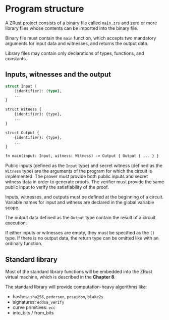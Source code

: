 # Program structure

A ZRust project consists of a binary file called `main.zrs` and zero or more
library files whose contents can be imported into the binary file.

Binary file must contain the `main` function, which accepts two mandatory
arguments for input data and witnesses, and returns the output data.

Library files may contain only declarations of types, functions, and constants.

## Inputs, witnesses and the output

```rust
struct Input {
    {identifier}: {type},
    ...
}

struct Witness {
    {identifier}: {type},
    ...
}

struct Output {
    {identifier}: {type},
    ...
}

fn main(input: Input, witness: Witness) -> Output { Output { ... } }
```

Public inputs (defined as the `Input` type) and secret witness (defined as the
`Witness` type) are the arguments of the program for which the circuit is
implemented. The prover must provide both public inputs and secret witness data
in order to generate proofs. The verifier must provide the same public input
to verify the satisfiability of the proof.

Inputs, witnesses, and outputs must be defined at the beginning of a circuit.
Variable names for input and witness are declared in the global variable scope.

The output data defined as the `Output` type contain the result of a
circuit execution.

If either inputs or witnesses are empty, they must be specified as the `()` type.
If there is no output data, the return type can be omitted like with an
ordinary function.

## Standard library

Most of the standard library functions will be embedded into the ZRust virtual
machine, which is described in the **Chapter 8**.

The standard library will provide computation-heavy algorithms like:
- hashes: `sha256`, `pedersen`, `poseidon`, `blake2s`
- signatures: `eddsa_verify`
- curve primitives: `ecc`
- into_bits / from_bits

